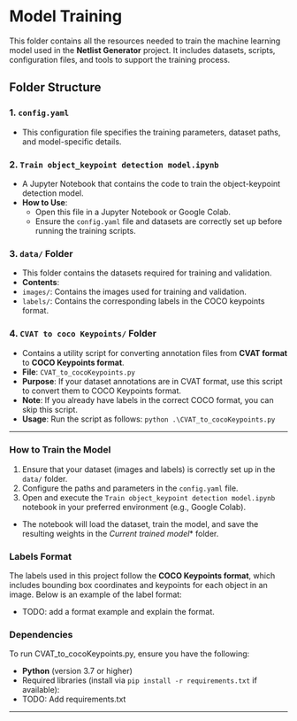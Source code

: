 # **Model Training**

This folder contains all the resources needed to train the machine learning model used in the **Netlist Generator** project. It includes datasets, scripts, configuration files, and tools to support the training process.

## **Folder Structure**

### **1. `config.yaml`**
- This configuration file specifies the training parameters, dataset paths, and model-specific details.
  
### **2. `Train object_keypoint detection model.ipynb`**
- A Jupyter Notebook that contains the code to train the object-keypoint detection model.
- **How to Use**:
  - Open this file in a Jupyter Notebook or Google Colab.
  - Ensure the `config.yaml` file and datasets are correctly set up before running the training scripts.

### **3. `data/` Folder**
- This folder contains the datasets required for training and validation.
- **Contents**:
- `images/`: Contains the images used for training and validation.
- `labels/`: Contains the corresponding labels in the COCO keypoints format.

### **4. `CVAT to coco Keypoints/` Folder**
- Contains a utility script for converting annotation files from **CVAT format** to **COCO Keypoints format**.
- **File**: `CVAT_to_cocoKeypoints.py`
- **Purpose**: If your dataset annotations are in CVAT format, use this script to convert them to COCO Keypoints format.
- **Note**: If you already have labels in the correct COCO format, you can skip this script.
- **Usage**: Run the script as follows:
```python .\CVAT_to_cocoKeypoints.py```

---

### **How to Train the Model**

1. Ensure that your dataset (images and labels) is correctly set up in the `data/` folder.
2. Configure the paths and parameters in the `config.yaml` file.
3. Open and execute the `Train object_keypoint detection model.ipynb` notebook in your preferred environment (e.g., Google Colab).
 - The notebook will load the dataset, train the model, and save the resulting weights in the *Current trained model** folder.

### **Labels Format**

The labels used in this project follow the **COCO Keypoints format**, which includes bounding box coordinates and keypoints for each object in an image. Below is an example of the label format:
- TODO: add a format example and explain the format.

### **Dependencies**

To run CVAT_to_cocoKeypoints.py, ensure you have the following:
- **Python** (version 3.7 or higher)
- Required libraries (install via `pip install -r requirements.txt` if available):
- TODO: Add requirements.txt

---

